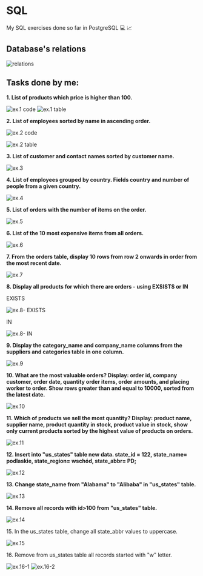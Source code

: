 # SQL

My SQL exercises done so far in PostgreSQL 💻 &#128200;

## Database's relations

![relations](relations.jpg)

## Tasks done by me:

<p><b> 1. List of products which price is higher than 100. </b></p>

![ex.1 code](ex1.code.jpg)
![ex.1 table](ex1.table.jpg)

<p><b> 2. List of employees sorted by name in ascending order. </b></p>

![ex.2 code](ex2.code.jpg)

![ex.2 table](ex.2.table.jpg)

<p><b> 3. List of customer and contact names sorted by customer name. </b></p>

![ex.3](ex.3.jpg)

<p><b> 4. List of employees grouped by country. Fields country and number of people from a given country. </b></p>

![ex.4](ex.4.jpg)

<p><b> 5. List of orders with the number of items on the order. </b></p>

![ex.5](ex.5.jpg)

<p><b> 6. List of the 10 most expensive items from all orders. </b></p>

![ex.6](ex.6.jpg)

<p><b> 7. From the orders table, display 10 rows from row 2 onwards in order from the most recent date. </b></p>

![ex.7](ex.7.jpg)

<p><b> 8. Display all products for which there are orders - using EXSISTS or IN </b></p>

<p>EXISTS</p>

![ex.8- EXISTS](ex.8-exists.jpg)

<p>IN</p>

![ex.8- IN](ex.8-exists.jpg)

<p><b> 9. Display the category_name and company_name columns from the suppliers and categories table in one column.</b></p>

![ex.9](ex.9.jpg)

<p><b> 10. What are the most valuable orders?
Display: order id, company customer, order date, quantity
order items, order amounts, and placing worker
to order. Show rows greater than and equal to 10000, sorted
from the latest date. </b></p>

![ex.10](ex.10.jpg)

<p><b> 11. Which of products we sell the most quantity? 
Display: product name, supplier name, product quantity in stock, product value in stock, show only current products sorted by the highest value of products on orders. </b></p>

![ex.11](ex.11.jpg)

<p><b> 12. Insert into "us_states" table new data.
state_id = 122,
state_name= podlaskie,
state_region= wschód,
state_abbr= PD; </b></p>

![ex.12](ex.12.jpg)

<p><b> 13. Change state_name from "Alabama" to "Alibaba" in "us_states" table. </b></p>

![ex.13](ex.13.jpg)

<p><b> 14. Remove all records with id>100 from "us_states" table. </b></p>

![ex.14](ex.14.jpg)

<p></b> 15. In the us_states table, change all state_abbr values ​​to uppercase. </b></p>

![ex.15](ex.15.jpg)

<p></b> 16. Remove from us_states table all records started with "w" letter. </b></p>

![ex.16-1](ex.16-1.jpg)
![ex.16-2](ex.16-2.jpg)
